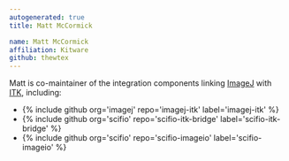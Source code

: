 ```yaml
---
autogenerated: true
title: Matt McCormick

name: Matt McCormick
affiliation: Kitware
github: thewtex
---
```


Matt is co-maintainer of the integration components linking [ImageJ](/software/imagej) with [ITK](/software/itk), including:

-   {% include github org='imagej' repo='imagej-itk' label='imagej-itk' %}
-   {% include github org='scifio' repo='scifio-itk-bridge' label='scifio-itk-bridge' %}
-   {% include github org='scifio' repo='scifio-imageio' label='scifio-imageio' %}
